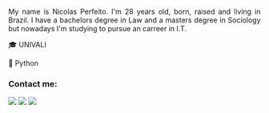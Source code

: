 <p align="justify"> My name is Nicolas Perfeito. I'm 28 years old, born, raised and living in Brazil. I have a bachelors degree in Law and a masters degree in Sociology but nowadays I'm studying to pursue an carreer in I.T.
          </p>
<p>&#127891; UNIVALI</p>
<p>&#128013; Python</p>

### Contact me:

<a href = "mailto:nicolas.perfeito@protonmail.com"><img src="https://img.shields.io/badge/ProtonMail-8B89CC?style=for-the-badge&logo=protonmail&logoColor=white" target="_blank"></a>
<a href = "mailto:nicolas.perfeito@gmail.com"><img src="https://img.shields.io/badge/Gmail-D14836?style=for-the-badge&logo=gmail&logoColor=white" target="_blank"></a>
<a href="https://www.linkedin.com/in/nicolas-perfeito" target="_blank"><img src="https://img.shields.io/badge/-LinkedIn-%230077B5?style=for-the-badge&logo=linkedin&logoColor=white" target="_blank"></a>

